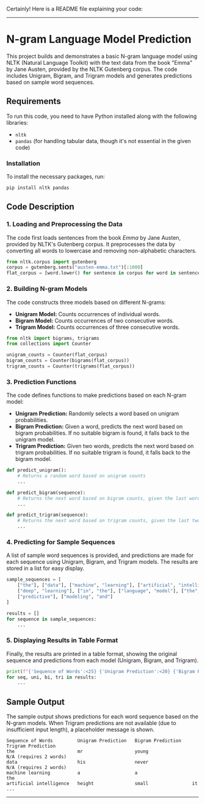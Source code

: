 Certainly! Here is a README file explaining your code:

---

# N-gram Language Model Prediction

This project builds and demonstrates a basic N-gram language model using NLTK (Natural Language Toolkit) with the text data from the book "Emma" by Jane Austen, provided by the NLTK Gutenberg corpus. The code includes Unigram, Bigram, and Trigram models and generates predictions based on sample word sequences.

## Requirements
To run this code, you need to have Python installed along with the following libraries:
- `nltk`
- `pandas` (for handling tabular data, though it's not essential in the given code)

### Installation
To install the necessary packages, run:
```bash
pip install nltk pandas
```

## Code Description

### 1. Loading and Preprocessing the Data
The code first loads sentences from the book *Emma* by Jane Austen, provided by NLTK's Gutenberg corpus. It preprocesses the data by converting all words to lowercase and removing non-alphabetic characters.

```python
from nltk.corpus import gutenberg
corpus = gutenberg.sents("austen-emma.txt")[:1000]
flat_corpus = [word.lower() for sentence in corpus for word in sentence if word.isalpha()]
```

### 2. Building N-gram Models
The code constructs three models based on different N-grams:
- **Unigram Model:** Counts occurrences of individual words.
- **Bigram Model:** Counts occurrences of two consecutive words.
- **Trigram Model:** Counts occurrences of three consecutive words.

```python
from nltk import bigrams, trigrams
from collections import Counter

unigram_counts = Counter(flat_corpus)
bigram_counts = Counter(bigrams(flat_corpus))
trigram_counts = Counter(trigrams(flat_corpus))
```

### 3. Prediction Functions
The code defines functions to make predictions based on each N-gram model:

- **Unigram Prediction:** Randomly selects a word based on unigram probabilities.
- **Bigram Prediction:** Given a word, predicts the next word based on bigram probabilities. If no suitable bigram is found, it falls back to the unigram model.
- **Trigram Prediction:** Given two words, predicts the next word based on trigram probabilities. If no suitable trigram is found, it falls back to the bigram model.

```python
def predict_unigram():
    # Returns a random word based on unigram counts
    ...

def predict_bigram(sequence):
    # Returns the next word based on bigram counts, given the last word in `sequence`
    ...

def predict_trigram(sequence):
    # Returns the next word based on trigram counts, given the last two words in `sequence`
    ...
```

### 4. Predicting for Sample Sequences
A list of sample word sequences is provided, and predictions are made for each sequence using Unigram, Bigram, and Trigram models. The results are stored in a list for easy display.

```python
sample_sequences = [
    ["the"], ["data"], ["machine", "learning"], ["artificial", "intelligence"],
    ["deep", "learning"], ["in", "the"], ["language", "model"], ["the", "future", "of"],
    ["predictive"], ["modeling", "and"]
]

results = []
for sequence in sample_sequences:
    ...
```

### 5. Displaying Results in Table Format
Finally, the results are printed in a table format, showing the original sequence and predictions from each model (Unigram, Bigram, and Trigram).

```python
print(f"{'Sequence of Words':<25} {'Unigram Prediction':<20} {'Bigram Prediction':<20} {'Trigram Prediction':<20}")
for seq, uni, bi, tri in results:
    ...
```

## Sample Output
The sample output shows predictions for each word sequence based on the N-gram models. When Trigram predictions are not available (due to insufficient input length), a placeholder message is shown.

```
Sequence of Words         Unigram Prediction   Bigram Prediction    Trigram Prediction  
the                       mr                   young                N/A (requires 2 words)
data                      his                  never                N/A (requires 2 words)
machine learning          a                    a                    the                 
artificial intelligence   height               small                it                  
...
```

---

